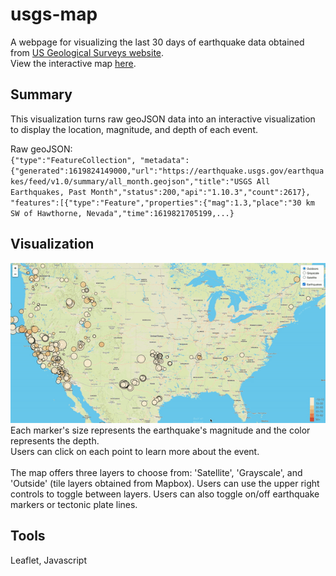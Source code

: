 # usgs-map

A webpage for visualizing the last 30 days of earthquake data obtained from [US Geological Surveys website](https://earthquake.usgs.gov/earthquakes/feed/v1.0/geojson.php). <br>
View the interactive map [here](https://mvhaynes.github.io/usgs-map/). 


## Summary 
This visualization turns raw geoJSON data into an interactive visualization to display the location, magnitude, and depth of each event. 

Raw geoJSON: <br>
`{"type":"FeatureCollection",
"metadata":
    {"generated":1619824149000,"url":"https://earthquake.usgs.gov/earthquakes/feed/v1.0/summary/all_month.geojson","title":"USGS All Earthquakes, Past Month","status":200,"api":"1.10.3","count":2617},
    "features":[{"type":"Feature","properties":{"mag":1.3,"place":"30 km SW of Hawthorne, Nevada","time":1619821705199,...}`

## Visualization 
![image](images/demo.gif) <br>
Each marker's size represents the earthquake's magnitude and the color represents the depth. <br> Users can click on each point to learn more about the event. 
<br>
<br>
The map offers three layers to choose from: 'Satellite', 'Grayscale', and 'Outside' (tile layers obtained from Mapbox). Users can use the upper right controls to toggle between layers. Users can also toggle on/off earthquake markers or tectonic plate lines. 

## Tools 
Leaflet, Javascript

